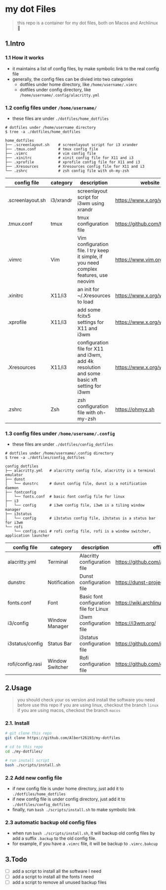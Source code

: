 # my dot Files

> this repo is a container for my dot files, both on Macos and Archlinux 🍺️

## 1.Intro
### 1.1 How it works
- it maintains a list of config files, by make symbolic link to the real config file
- generally, the config files can be divied into two categories
  - dotfiles under home directory, like `/home/username/.vimrc`
  - dotfiles under config directory, like `/home/username/.config/alacritty.yml`

### 1.2 config files under `/home/username/`
- these files are under `./dotfiles/home_dotfiles`
```shell
# dotfiles under /home/username directory
$ tree -a ./dotfiles/home_dotfiles

home_dotfiles
├── .screenlayout.sh    # screenlayout script for i3 xrander
├── .tmux.conf          # tmux config file
├── .vimrc              # vim config file
├── .xinitrc            # xinit config file for X11 and i3
├── .xprofile           # xprofile config file for X11 and i3
├── .Xresources         # Xresources config file for X11 and i3
└── .zshrc              # zsh config file with oh-my-zsh
```

| config file   | category | description                    |  website |
| ------------- | -------- | ------------------------------ | ---------------- |
| .screenlayout.sh | i3/xrandr | screenlayout script for i3wm using xrandr | https://www.x.org/wiki/ |
| .tmux.conf       | tmux     | tmux configuration file        | https://github.com/tmux/tmux |
| .vimrc           | Vim      | Vim configuration file. I try keep it simple, if you need complex features, use neovim           | https://www.vim.org |
| .xinitrc         | X11/i3   | an init for ~/.Xresources to load  | https://www.x.org/wiki/ |
| .xprofile        | X11/i3   | add some fcitx5 settings for X11 and i3wm | https://www.x.org/wiki/ |
| .Xresources      | X11/i3   | configuration file for X11 and i3wm, add 4k resolution and some basic xft setting for i3wm | https://www.x.org/wiki/ |
| .zshrc           | Zsh      | zsh configuration file with oh-my-zsh | https://ohmyz.sh |

### 1.3 config files under `/home/username/.config`
- these files are under `./dotfiles/config_dotfiles`
```shell
# dotfiles under /home/username/.config directory
$ tree -a ./dotfiles/config_dotfiles

config_dotfiles
├── alacritty.yml   # alacritty config file, alacritty is a terminal emulator
├── dunst
│   └── dunstrc     # dunst config file, dunst is a notification daemon
├── fontconfig
│   └── fonts.conf  # basic font config file for linux
├── i3
│   └── config      # i3wm config file, i3wm is a tiling window manager
├── i3status
│   └── config      # i3status config file, i3status is a status bar for i3wm
└── rofi
    └── config.rasi # rofi config file, rofi is a window switcher, application launcher
```

| config file       | category | description                                       | official website                  |
| ----------------- | -------- | ------------------------------------------------- | --------------------------------- |
| alacritty.yml     | Terminal | Alacritty configuration file                       | https://github.com/alacritty/alacritty |
| dunstrc           | Notification | Dunst configuration file                       | https://dunst-project.org/ |
| fonts.conf        | Font     | Basic font configuration file for Linux            | https://wiki.archlinux.org/title/font_configuration |
| i3/config         | Window Manager | i3wm configuration file                       | https://i3wm.org/ |
| i3status/config   | Status Bar | i3status configuration file                   | https://github.com/i3/i3status |
| rofi/config.rasi  | Window Switcher | Rofi configuration file                     | https://github.com/davatorium/rofi |

## 2.Usage

> you should check your os version and install the software you need before use this repo
> if you are using linux, checkout the branch `linux`
> if you are using macos, checkout the branch `macos`

### 2.1. Install
```bash 
# git clone this repo
git clone https://github.com/Albert26193/my-dotfiles

# cd to this repo
cd ./my-dotfiles/

# run install script
bash ./scripts/install.sh
```
### 2.2 Add new config file
- if new config file is under home directory, just add it to `./dotfiles/home_dotfiles`
- if new config file is under config directory, just add it to `./dotfiles/config_dotfiles`
- finally, run `bash ./scripts/install.sh` to make symbolic link

### 2.3 automatic backup old config files

- when run `bash ./scripts/install.sh`, it will backup old config files by add a suffix `.backup` to the old config file.
- for example, if you have a `.vimrc` file, it will be backup to `.vimrc.bakcup`

## 3.Todo
- [ ] add a script to install all the software I need
- [ ] add a script to install all the fonts I need
- [ ] add a script to remove all unused backup files